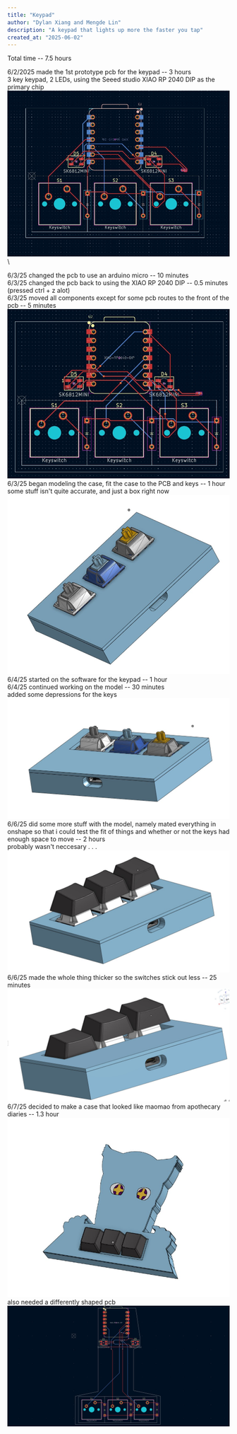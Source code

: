 ```yaml
---
title: "Keypad"
author: "Dylan Xiang and Mengde Lin"
description: "A keypad that lights up more the faster you tap"
created_at: "2025-06-02"
---
```


Total time -- 7.5 hours

6/2/2025 made the 1st prototype pcb for the keypad -- 3 hours\
    3 key keypad, 2 LEDs, using the Seeed studio XIAO RP 2040 DIP as the primary chip\
    ![Initial PCB Design](Gallery/06-02-25.jpg)\

6/3/25 changed the pcb to use an arduino micro -- 10 minutes\
6/3/25 changed the pcb back to using the XIAO RP 2040 DIP -- 0.5 minutes (pressed ctrl + z alot)\
6/3/25 moved all components except for some pcb routes to the front of the pcb -- 5 minutes\
    ![Components moved to front](Gallery/06-03-25.jpg)\
6/3/25 began modeling the case, fit the case to the PCB and keys -- 1 hour\
    some stuff isn't quite accurate, and just a box right now\
    ![Model so far](Gallery/06-03-25-1.jpg)\
6/4/25 started on the software for the keypad -- 1 hour\
6/4/25 continued working on the model -- 30 minutes\
    added some depressions for the keys\
    ![changes made](Gallery/06-04-25.jpg)
6/6/25 did some more stuff with the model, namely mated everything in onshape so that i could test the fit of things and whether or not the keys had enough space to move -- 2 hours \
    probably wasn't neccesary . . .
    ![they be stickin out](Gallery/06-06-25.jpg)
6/6/25 made the whole thing thicker so the switches stick out less -- 25 minutes \
    ![the no longer be stickin out](Gallery/06-06-25-1.jpg)
6/7/25 decided to make a case that looked like maomao from apothecary diaries -- 1.3 hour \
    ![weeb](Gallery/finished_case.jpg)\
    also needed a differently shaped pcb\
    ![it looks like a thing that jinshi supposedly does not have](Gallery/finished_pcb.jpg)


